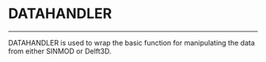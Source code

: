# DATAHANDLER
---
DATAHANDLER is used to wrap the basic function for manipulating the data from either SINMOD or Delft3D.
